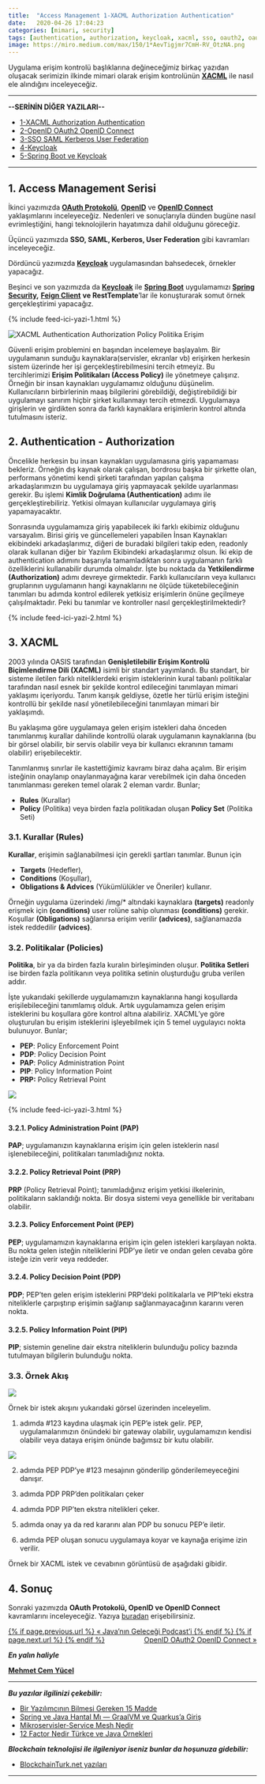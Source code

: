 ```yaml
---
title:  "Access Management 1-XACML Authorization Authentication"
date:   2020-04-26 17:04:23
categories: [mimari, security]
tags: [authentication, authorization, keycloak, xacml, sso, oauth2, oauth, openid connect, protokol, spring, security, türkçe, yazılım, blog, blogger, nedir, örnek, nasıl yapılır, mehmet cem yücel]
image: https://miro.medium.com/max/150/1*AevTigjmr7CmH-RV_OtzNA.png
---
```


Uygulama erişim kontrolü başlıklarına değineceğimiz birkaç yazıdan oluşacak serimizin ilkinde mimari olarak erişim kontrolünün [**XACML**](http://docs.oasis-open.org/xacml/3.0/xacml-3.0-core-spec-os-en.html)  ile nasıl ele alındığını inceleyeceğiz.

---

**--SERİNİN DİĞER YAZILARI--**

 - [1-XACML Authorization Authentication](https://www.mehmetcemyucel.com/2020/Access-Management-1-XACML-Authorization-Authentication/)
 - [2-OpenID OAuth2 OpenID Connect](https://www.mehmetcemyucel.com/2020/Access-Management-2-OpenID-OAuth2-OpenID-Connect/)
 - [3-SSO SAML Kerberos User Federation](https://www.mehmetcemyucel.com/2020/Access-Management-3-SSO-SAML-Kerberos-User-Federation/)
 - [4-Keycloak](https://www.mehmetcemyucel.com/2020/Access-Management-4-Keycloak/)
 - [5-Spring Boot ve Keycloak](https://www.mehmetcemyucel.com/2020/Access-Management-5-Spring-RestTemplate-Feign-Keycloak/)

---

## 1. Access Management Serisi

İkinci yazımızda [**OAuth Protokolü**](https://oauth.net/), [**OpenID**](https://openid.net/) ve [**OpenID Connect**](https://openid.net/connect/) yaklaşımlarını inceleyeceğiz. Nedenleri ve sonuçlarıyla dünden bugüne nasıl evrimleştiğini, hangi teknolojilerin hayatımıza dahil olduğunu göreceğiz.

Üçüncü yazımızda **SSO, SAML, Kerberos, User Federation** gibi kavramları inceleyeceğiz.

Dördüncü yazımızda [**Keycloak**](https://www.keycloak.org/)  uygulamasından bahsedecek, örnekler yapacağız.

Beşinci ve son yazımızda da [**Keycloak**](https://www.keycloak.org/) ile [**Spring Boot**](https://spring.io/projects/spring-boot) uygulamamızı [**Spring Security**](https://spring.io/projects/spring-security)**,** [**Feign Client**](https://spring.io/projects/spring-cloud-openfeign) **ve RestTemplate**’lar ile konuşturarak somut örnek gerçekleştirimi yapacağız.

{% include feed-ici-yazi-1.html %}

![XACML Authentication Authorization Policy Politika Erişim](https://miro.medium.com/max/696/1*AevTigjmr7CmH-RV_OtzNA.png)

Güvenli erişim problemini en başından incelemeye başlayalım. Bir uygulamanın sunduğu kaynaklara(servisler, ekranlar vb) erişirken herkesin sistem üzerinde her işi gerçekleştirebilmesini tercih etmeyiz. Bu tercihlerimizi **Erişim Politikaları (Access Policy)** ile yönetmeye çalışırız. Örneğin bir insan kaynakları uygulamamız olduğunu düşünelim. Kullanıcıların birbirlerinin maaş bilgilerini görebildiği, değiştirebildiği bir uygulamayı sanırım hiçbir şirket kullanmayı tercih etmezdi. Uygulamaya girişlerin ve girdikten sonra da farklı kaynaklara erişimlerin kontrol altında tutulmasını isteriz.

## 2. Authentication - Authorization

Öncelikle herkesin bu insan kaynakları uygulamasına giriş yapamaması bekleriz. Örneğin dış kaynak olarak çalışan, bordrosu başka bir şirkette olan, performans yönetimi kendi şirketi tarafından yapılan çalışma arkadaşlarımızın bu uygulamaya giriş yapmayacak şekilde uyarlanması gerekir. Bu işlemi **Kimlik Doğrulama (Authentication)** adımı ile gerçekleştirebiliriz. Yetkisi olmayan kullanıcılar uygulamaya giriş yapamayacaktır.

Sonrasında uygulamamıza giriş yapabilecek iki farklı ekibimiz olduğunu varsayalım. Birisi giriş ve güncellemeleri yapabilen İnsan Kaynakları ekibindeki arkadaşlarımız, diğeri de buradaki bilgileri takip eden, readonly olarak kullanan diğer bir Yazılım Ekibindeki arkadaşlarımız olsun. İki ekip de authentication adımını başarıyla tamamladıktan sonra uygulamanın farklı özelliklerini kullanabilir durumda olmalıdır. İşte bu noktada da **Yetkilendirme (Authorization)** adımı devreye girmektedir. Farklı kullanıcıların veya kullanıcı gruplarının uygulamanın hangi kaynaklarını ne ölçüde tüketebileceğinin tanımları bu adımda kontrol edilerek yetkisiz erişimlerin önüne geçilmeye çalışılmaktadır. Peki bu tanımlar ve kontroller nasıl gerçekleştirilmektedir?

{% include feed-ici-yazi-2.html %}

## 3. XACML

2003 yılında OASIS tarafından **Genişletilebilir Erişim Kontrolü Biçimlendirme Dili (XACML)** isimli bir standart yayımlandı. Bu standart, bir sisteme iletilen farklı niteliklerdeki erişim isteklerinin kural tabanlı politikalar tarafından nasıl esnek bir şekilde kontrol edileceğini tanımlayan mimari yaklaşımı içeriyordu. Tanım karışık geldiyse, özetle her türlü erişim isteğini kontrollü bir şekilde nasıl yönetilebileceğini tanımlayan mimari bir yaklaşımdı.

Bu yaklaşıma göre uygulamaya gelen erişim istekleri daha önceden tanımlanmış kurallar dahilinde kontrollü olarak uygulamanın kaynaklarına (bu bir görsel olabilir, bir servis olabilir veya bir kullanıcı ekranının tamamı olabilir) erişebilecektir.

Tanımlanmış sınırlar ile kastettiğimiz kavramı biraz daha açalım. Bir erişim isteğinin onaylanıp onaylanmayağına karar verebilmek için daha önceden tanımlanması gereken temel olarak 2 eleman vardır. Bunlar;

-   **Rules** (Kurallar)
-   **Policy** (Politika) veya birden fazla politikadan oluşan **Policy Set** (Politika Seti)

### 3.1. Kurallar (Rules)

**Kurallar**, erişimin sağlanabilmesi için gerekli şartları tanımlar. Bunun için

-   **Targets** (Hedefler),
-   **Conditions** (Koşullar),
-   **Obligations & Advices** (Yükümlülükler ve Öneriler) kullanır.

Örneğin uygulama üzerindeki /img/* altındaki kaynaklara **(targets)** readonly erişmek için **(conditions)** user rolüne sahip olunması **(conditions)** gerekir. Koşullar **(Obligations)** sağlanırsa erişim verilir **(advices)**, sağlanamazda istek reddedilir **(advices)**.

### 3.2. Politikalar (Policies)

**Politika**, bir ya da birden fazla kuralın birleşiminden oluşur. **Politika Setleri** ise birden fazla politikanın veya politika setinin oluşturduğu gruba verilen addır.

İşte yukarıdaki şekillerde uygulamamızın kaynaklarına hangi koşullarda erişilebileceğini tanımlamış olduk. Artık uygulamamıza gelen erişim isteklerini bu koşullara göre kontrol altına alabiliriz. XACML’ye göre oluşturulan bu erişim isteklerini işleyebilmek için 5 temel uygulayıcı nokta bulunuyor. Bunlar;

 - **PEP**: Policy Enforcement Point
 - **PDP**: Policy Decision Point
 - **PAP**: Policy Administration Point
 - **PIP**: Policy Information Point
 - **PRP:** Policy Retrieval Point

![](https://miro.medium.com/max/1155/1*7uQjo-WaAeJ-pyVYBupHdQ.png)

{% include feed-ici-yazi-3.html %}

#### 3.2.1. Policy Administration Point (PAP)

**PAP**; uygulamanızın kaynaklarına erişim için gelen isteklerin nasıl işlenebileceğini, politikaları tanımladığınız nokta.

#### 3.2.2. Policy Retrieval Point (PRP)

**PRP** (Policy Retrieval Point); tanımladığınız erişim yetkisi ilkelerinin, politikaların saklandığı nokta. Bir dosya sistemi veya genellikle bir veritabanı olabilir.

#### 3.2.3. Policy Enforcement Point (PEP)

**PEP**; uygulamamızın kaynaklarına erişim için gelen istekleri karşılayan nokta. Bu nokta gelen isteğin niteliklerini PDP’ye iletir ve ondan gelen cevaba göre isteğe izin verir veya reddeder.

#### 3.2.4. Policy Decision Point (PDP)

**PDP**; PEP’ten gelen erişim isteklerini PRP’deki politikalarla ve PIP’teki ekstra niteliklerle çarpıştırıp erişimin sağlanıp sağlanmayacağının kararını veren nokta.

#### 3.2.5. Policy Information Point (PIP)

**PIP**; sistemin geneline dair ekstra niteliklerin bulunduğu policy bazında tutulmayan bilgilerin bulunduğu nokta.

### 3.3. Örnek Akış

![](https://miro.medium.com/max/1690/0*I7Y-E74GSBmPQXMS.png)

Örnek bir istek akışını yukarıdaki görsel üzerinden inceleyelim.

1. adımda #123 kaydına ulaşmak için PEP’e istek gelir. PEP, uygulamalarımızın önündeki bir gateway olabilir, uygulamamızın kendisi olabilir veya dataya erişim önünde bağımsız bir kutu olabilir.

![](https://miro.medium.com/max/664/1*OMsLkndb7h-Ts6q8ZvfpYw.png)

2. adımda PEP PDP’ye #123 mesajının gönderilip gönderilemeyeceğini danışır.

3. adımda PDP PRP’den politikaları çeker

4. adımda PDP PIP’ten ekstra nitelikleri çeker.

5. adımda onay ya da red kararını alan PDP bu sonucu PEP’e iletir.

6. adımda PEP oluşan sonucu uygulamaya koyar ve kaynağa erişime izin verilir.

Örnek bir XACML istek ve cevabının görüntüsü de aşağıdaki gibidir.

<script src="https://gist.github.com/mehmetcemyucel/500ff775d5cc835e01a8979e0eea2923.js"></script>

<script src="https://gist.github.com/mehmetcemyucel/9c3a2ce90c5e111ec4f383514aef5fb5.js"></script>

## 4. Sonuç

Sonraki yazımızda **OAuth Protokolü, OpenID ve OpenID Connect** kavramlarını inceleyeceğiz. Yazıya [buradan](https://www.mehmetcemyucel.com/2020/Access-Management-2-OpenID-OAuth2-OpenID-Connect/) erişebilirsiniz.

<div class="PageNavigation">
    <p style="text-align:left; text-decoration: underline;">
        {% if page.previous.url %}
             <a href="{{page.previous.url}}">&laquo; Java’nın Geleceği Podcast’i</a>
        {% endif %}
        {% if page.next.url %}
            <span style="float:right; text-decoration: underline;">
                <a href="{{page.next.url}}">OpenID OAuth2 OpenID Connect &raquo;</a>
        </span>
        {% endif %}
    </p>
</div>

**_En yalın haliyle_**

[**Mehmet Cem Yücel**](https://www.mehmetcemyucel.com)

---

**_Bu yazılar ilgilinizi çekebilir:_**

- [Bir Yazılımcının Bilmesi Gereken 15 Madde](https://www.mehmetcemyucel.com/2019/bir-yazilimcinin-bilmesi-gereken-15-madde/)
- [Spring ve Java Hantal Mı — GraalVM ve Quarkus’a Giriş](https://www.mehmetcemyucel.com/2019/Spring-ve-Java-Hantal-Mi-GraalVM-ve-Quarkus-Inceleme/)
- [Mikroservisler-Service Mesh Nedir](https://www.mehmetcemyucel.com/2019/mikroservisler-service-mesh-nedir/)
- [12 Factor Nedir Türkçe ve Java Örnekleri](https://www.mehmetcemyucel.com/2019/twelve-factor-nedir-turkce-ornek/)

**_Blockchain teknolojisi ile ilgileniyor iseniz bunlar da hoşunuza gidebilir:_**

- [BlockchainTurk.net yazıları](https://www.mehmetcemyucel.com/categories/#blockchain)

---
